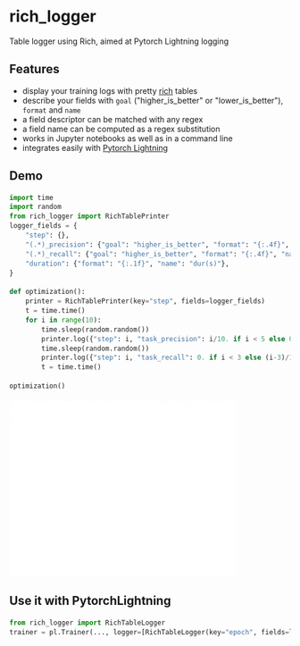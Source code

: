 # rich_logger
Table logger using Rich, aimed at Pytorch Lightning logging

## Features

- display your training logs with pretty [rich](https://github.com/willmcgugan/rich) tables 
- describe your fields with `goal` ("higher_is_better" or "lower_is_better"), `format` and `name`
- a field descriptor can be matched with any regex
- a field name can be computed as a regex substitution
- works in Jupyter notebooks as well as in a command line
- integrates easily with [Pytorch Lightning](https://github.com/PyTorchLightning/pytorch-lightning)

## Demo
```python
import time
import random
from rich_logger import RichTablePrinter
logger_fields = {
    "step": {},
    "(.*)_precision": {"goal": "higher_is_better", "format": "{:.4f}", "name": r"\1_p"},
    "(.*)_recall": {"goal": "higher_is_better", "format": "{:.4f}", "name": r"\1_r"},
    "duration": {"format": "{:.1f}", "name": "dur(s)"},
}

def optimization():
    printer = RichTablePrinter(key="step", fields=logger_fields)
    t = time.time()
    for i in range(10):
        time.sleep(random.random())
        printer.log({"step": i, "task_precision": i/10. if i < 5 else 0.5-(i-5)/10.})
        time.sleep(random.random())
        printer.log({"step": i, "task_recall": 0. if i < 3 else (i-3)/10., "duration": time.time() - t})
        t = time.time()
        
optimization()
```
![Demo](demo.gif)

## Use it with PytorchLightning
```python
from rich_logger import RichTableLogger
trainer = pl.Trainer(..., logger=[RichTableLogger(key="epoch", fields=logger_fields)])
```
